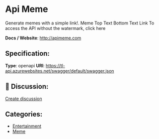 # Api Meme


Generate memes with a simple link!.  Meme Top Text Bottom Text Link To access the API without the watermark, click here

**Docs / Website**: http://apimeme.com

## Specification:
**Type**: openapi
**URI**: https://tl-api.azurewebsites.net/swagger/default/swagger.json

## 💬 Discussion:
[Create discussion](https://github.com/apis-list/apis-list/discussions/new)

## Categories:
- [Entertainment](https://github.com/apis-list/apis-list#entertainment)
- [Meme](https://github.com/apis-list/apis-list#meme)



